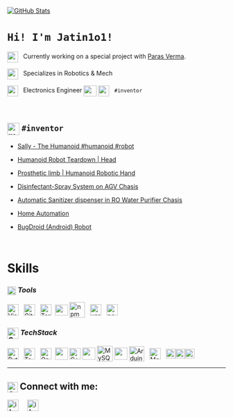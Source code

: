 [<img title="GitHub Stats" src="https://github-readme-stats.vercel.app/api?username=Jatin1o1&show_icons=true&theme=vue&hide=prs,issues,contribs"/>](https://github.com/iAmSt0rm?tab=repositories)

# `Hi! I'm Jatin1o1!`

<!--
**iAmSt0rm/iAmSt0rm** is a ✨ _special_ ✨ repository because its `README.md` (this file) appears on your GitHub profile.
-->

[<img align="center" height="25px" src="https://image.flaticon.com/icons/svg/2905/2905935.svg"/>](#) &nbsp; Currently working on a special project with [Paras Verma](https://github.com/iAmSt0rm).

[<img align="center" height="25px" src="https://image.flaticon.com/icons/svg/1693/1693746.svg"/>](#) &nbsp; Specializes in Robotics & Mech

[<img align="center" height="25px" src="https://image.flaticon.com/icons/svg/677/677440.svg"/>](#) &nbsp; Electronics Engineer
[<img align="center" height="25px" width="30px" src="https://img.icons8.com/ios/50/000000/vertical-line.png" />](#)
[<img align="center" width="25px" src="https://image.flaticon.com/icons/svg/2825/2825954.svg"/>](#) &nbsp; `#inventor`

<br>

## [<img align="center" title="Medium" alt="medium" width="28px" src="https://image.flaticon.com/icons/svg/1404/1404716.svg" />](https://medium.com/@iamstorm)&nbsp;`#inventor`
- [Sally - The Humanoid #humanoid #robot](https://www.youtube.com/watch?v=_UPRzFRwuPA)&nbsp;

- [Humanoid Robot Teardown | Head](https://www.youtube.com/watch?v=uVF4Qkm-B8E)&nbsp;

- [Prosthetic limb | Humanoid Robotic Hand](https://www.youtube.com/watch?v=eH_8qiFwioc)&nbsp;

- [Disinfectant-Spray System on AGV Chasis](https://www.youtube.com/watch?v=hRbAY1xe_88)&nbsp;

- [Automatic Sanitizer dispenser in RO Water Purifier Chasis](https://www.youtube.com/watch?v=rvJaeac6Jjg)&nbsp;

- [Home Automation](https://www.youtube.com/watch?v=rJV8iy_-iQ8)&nbsp;

- [BugDroid (Android) Robot](https://www.youtube.com/watch?v=ZZZXJySF_UQ)&nbsp;

<br>

# **Skills**
### [<img align="center" title="Tools" alt="Tools" height="20px" src="https://image.flaticon.com/icons/svg/3014/3014274.svg" />](#)&nbsp;*Tools*
[<img align="center" title="Visual Studio Code" alt="Visual Studio Code" width="26px" src="https://cdn.jsdelivr.net/npm/simple-icons@3.3.0/icons/visualstudiocode.svg" />](#)&nbsp;&nbsp;
[<img align="center" title="Github" alt="GitHub" width="26px" src="https://cdn.jsdelivr.net/npm/simple-icons@3.3.0/icons/github.svg" />](#)&nbsp;&nbsp;
[<img align="center" title="Terminal" alt="Terminal" width="26px" src="https://img.icons8.com/ios-filled/100/000000/console.png" />](#)&nbsp;
[<img align="center" height="25px" width="30px" src="https://img.icons8.com/ios-filled/50/000000/vertical-line.png" />](#)
[<img align="center" title="npm" alt="npm" height="36px" src="https://cdn.jsdelivr.net/npm/simple-icons@3.3.0/icons/npm.svg" />](#)&nbsp;&nbsp;
[<img align="center" title="Yarn" alt="yarn" width="26px" src="https://cdn.jsdelivr.net/npm/simple-icons@3.3.0/icons/yarn.svg" />](#)&nbsp;&nbsp;
[<img align="center" title="Pop!_OS by System76" alt="pop_os" width="26px" src="https://user-images.githubusercontent.com/44945139/89137908-50a3bb00-d557-11ea-8bab-7018e13844b0.png" />](https://pop.system76.com/)

### [<img align="center" title="Programming" alt="Code" width="26px" src="https://img.icons8.com/material-sharp/96/000000/source-code.png" />](#)&nbsp;*TechStack*
[<img align="center" title="Python" alt="Python" width="26px" src="https://cdn.jsdelivr.net/npm/simple-icons@3.3.0/icons/python.svg" />](#)&nbsp;&nbsp;
[<img align="center" title="TensorFlow" alt="TensorFlow" height="26px" src="https://cdn.jsdelivr.net/npm/simple-icons@3.3.0/icons/tensorflow.svg" />](#)&nbsp;&nbsp;
[<img align="center" title="OpenCV" alt="OpenCV" height="26px" src="https://user-images.githubusercontent.com/44945139/90947183-88fd3180-e451-11ea-8a18-0ff2ce9f9c4c.png" />](#)&nbsp;
[<img align="center" height="28px" width="30px" src="https://img.icons8.com/ios-filled/50/000000/vertical-line.png" />](#)
[<img align="center" title="C++" alt="C++" alt="C++" width="26px" src="https://cdn.jsdelivr.net/npm/simple-icons@3.3.0/icons/cplusplus.svg" />](#)
[<img align="center" height="28px" width="30px" src="https://img.icons8.com/ios-filled/50/000000/vertical-line.png" />](#)
[<img align="center" title="MySQL" alt="MySQL" width="36px" src="https://cdn.jsdelivr.net/npm/simple-icons@3.3.0/icons/mysql.svg" />](#)
[<img align="center" height="28px" width="30px" src="https://img.icons8.com/ios-filled/50/000000/vertical-line.png" />](#)
[<img align="center" title="Arduino" alt="Arduino" width="35px" src="https://cdn.jsdelivr.net/npm/simple-icons@3.3.0/icons/arduino.svg" />](#)&nbsp;&nbsp;
[<img align="center" title="Mosquitto MQTT" alt="Mosquitto MQTT" width="26px" src="https://cdn.jsdelivr.net/npm/simple-icons@3.3.0/icons/eclipsemosquitto.svg" />](#)&nbsp;&nbsp;
[<img align="center" title="RobotOperatingSystem (ROS)" alt="RobotOperatingSystem (ROS)" width="22px" src="https://img.icons8.com/ios-filled/100/000000/r.png" /><img align="center" title="RobotOperatingSystem (ROS)" alt="RobotOperatingSystem (ROS)" width="22px" src="https://img.icons8.com/ios-filled/100/000000/o.png" /><img align="center" title="RobotOperatingSystem (ROS)" alt="RobotOperatingSystem (ROS)" width="22px" src="https://img.icons8.com/ios-filled/100/000000/s.png" />](#)&nbsp;

<!-- ### [<img align="center" title="Programming" alt="Code" width="20px" src="https://img.icons8.com/material-sharp/96/000000/vector.png" />](#) *Creative Suite*

[<img align="center" title="Adobe Lightroom" alt="Adobe Lightroom" width="26px" src="https://cdn.jsdelivr.net/npm/simple-icons@3.3.0/icons/adobelightroomclassic.svg" />](#)&nbsp;&nbsp;
[<img align="center" title="Adobe Photoshop CC" alt="Adobe Photoshop CC" width="26px" src="https://cdn.jsdelivr.net/npm/simple-icons@3.3.0/icons/adobephotoshop.svg" />](#)
[<img align="center" height="25px" width="30px" src="https://img.icons8.com/ios/50/000000/vertical-line.png" />](#)
[<img align="center" title="Adobe Illustrator CC" alt="C++" alt="Adobe Illustrator CC" width="26px" src="https://cdn.jsdelivr.net/npm/simple-icons@3.3.0/icons/adobeillustrator.svg" />](#)&nbsp;&nbsp;
[<img align="center" title="Adobe XD" alt="Adobe XD" width="26px" src="https://cdn.jsdelivr.net/npm/simple-icons@3.3.0/icons/adobexd.svg" />](#)&nbsp;&nbsp;
[<img align="center" title="Adobe InDesign CC" alt="Adobe InDesign CC" width="26px" src="https://cdn.jsdelivr.net/npm/simple-icons@3.3.0/icons/adobeindesign.svg" />](#)
[<img align="center" height="25px" width="30px" src="https://img.icons8.com/ios/50/000000/vertical-line.png" />](#)
[<img align="center" title="Adobe PremierePro CC" alt="Adobe PremierePro CC" width="26px" src="https://cdn.jsdelivr.net/npm/simple-icons@3.3.0/icons/adobepremierepro.svg" />](#)&nbsp;&nbsp;
[<img align="center" title="Adobe AfterEffects CC" alt="Adobe AfterEffects CC" width="26px" src="https://cdn.jsdelivr.net/npm/simple-icons@3.3.0/icons/adobeaftereffects.svg" />](#)&nbsp;&nbsp; -->
---


## [<img align="center" title="Social Media" alt="Social Media" width="24px" src="https://image.flaticon.com/icons/svg/929/929610.svg" />](#)&nbsp;Connect with me:

[<img align="center" alt="iAmSt0rm | LinkedIn" width="26px" src="https://cdn.jsdelivr.net/npm/simple-icons@3.3.0/icons/linkedin.svg" />][linkedin]
&nbsp;&nbsp;&nbsp;
[<img align="center" alt="iAmSt0rm | Instagram" width="26px" src="https://cdn.jsdelivr.net/npm/simple-icons@3.3.0/icons/instagram.svg" />][instagram]
&nbsp;&nbsp;&nbsp;


[linkedin]: https://www.linkedin.com/in/jatin1o1/
[instagram]: https://www.instagram.com/jatin1o1/

